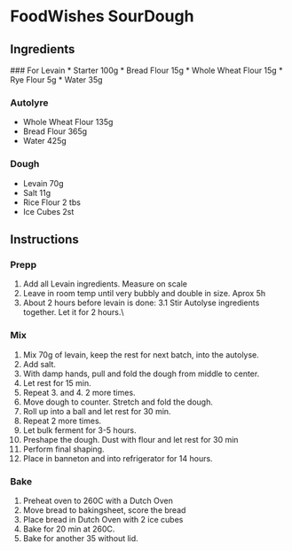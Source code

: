 # FoodWishes SourDough

## Ingredients
<one ingredient per row> 
<SI units. 0.5 format>
### For Levain
* Starter 100g
* Bread Flour 15g
* Whole Wheat Flour 15g
* Rye Flour 5g
* Water 35g

### Autolyre
* Whole Wheat Flour 135g
* Bread Flour 365g
* Water 425g

### Dough 
* Levain 70g
* Salt 11g
* Rice Flour 2 tbs
* Ice Cubes 2st

## Instructions

### Prepp
1. Add all Levain ingredients. Measure on scale
1. Leave in room temp until very bubbly and double in size. Aprox 5h
1. About 2 hours before levain is done:
  3.1 Stir Autolyse ingredients together. Let it for 2 hours.\

### Mix
1. Mix 70g of levain, keep the rest for next batch, into the autolyse.
1. Add salt.
1. With damp hands, pull and fold the dough from middle to center.
1. Let rest for 15 min.
1. Repeat 3. and 4. 2 more times. 
1. Move dough to counter. Stretch and fold the dough.
1. Roll up into a ball and let rest for 30 min.
1. Repeat 2 more times.
1. Let bulk ferment for 3-5 hours.
1. Preshape the dough. Dust with flour and let rest for 30 min
1. Perform final shaping. 
1. Place in banneton and into refrigerator for 14 hours.

### Bake
1. Preheat oven to 260C with a Dutch Oven
1. Move bread to bakingsheet, score the bread
1. Place bread in Dutch Oven with 2 ice cubes
1. Bake for 20 min at 260C.
1. Bake for another 35 without lid.


